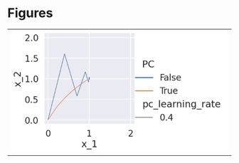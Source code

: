 
# Figures

|                                         |
|:----------------------------------------|
| ![](./plot-traj-output-learn_last-.png) |

